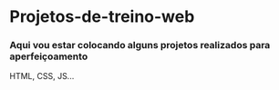 # Projetos-de-treino-web
### Aqui vou estar colocando alguns projetos realizados para aperfeiçoamento 
HTML, CSS, JS...
 
